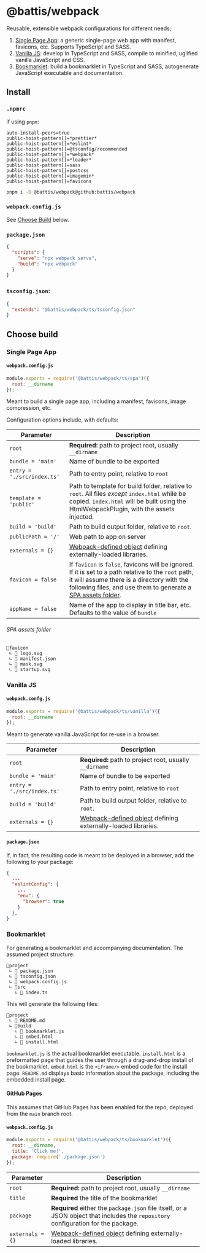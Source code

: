 # @battis/webpack

Reusable, extensible webpack configurations for different needs;

1. [Single Page App](#single-page-app): a generic single-page web app with manifest, favicons, etc. Supports TypeScript and SASS.
2. [Vanilla JS](#vanilla-js): develop in TypeScript and SASS, compile to minified, uglified vanilla JavaScript and CSS.
3. [Bookmarklet](#bookmarklet): build a bookmarklet in TypeScript and SASS, autogenerate JavaScript executable and documentation.

## Install

### `.npmrc`

if using `pnpm`:

```
auto-install-peers=true
public-hoist-pattern[]=*prettier*
public-hoist-pattern[]=*eslint*
public-hoist-pattern[]=@tsconfig/recommended
public-hoist-pattern[]=*webpack*
public-hoist-pattern[]=*loader*
public-hoist-pattern[]=sass
public-hoist-pattern[]=postcss
public-hoist-pattern[]=imagemin*
public-hoist-pattern[]=favicons
```

```bash
pnpm i -D @battis/webpack@github:battis/webpack
```

### `webpack.config.js`

See [Choose Build](#choose-build) below.

### `package.json`

```json
{
  "scripts": {
    "serve": "npx webpack serve",
    "build": "npx webpack"
  }
}
```

### `tsconfig.json`:

```json
{
  "extends": "@battis/webpack/ts/tsconfig.json"
}
```

## Choose build

### Single Page App

#### `webpack.config.js`

```js
module.exports = require('@battis/webpack/ts/spa')({
  root: __dirname
});
```

Meant to build a single page app, including a manifest, favicons, image compression, etc.

Configuration options include, with defaults:

| Parameter                  | Description                                                                                                                                                                                                                              |
| -------------------------- | ---------------------------------------------------------------------------------------------------------------------------------------------------------------------------------------------------------------------------------------- |
| `root`                     | **Required:** path to project root, usually `__dirname`                                                                                                                                                                                  |
| `bundle = 'main'`          | Name of bundle to be exported                                                                                                                                                                                                            |
| `entry = './src/index.ts'` | Path to entry point, relative to `root`                                                                                                                                                                                                  |
| `template = 'public'`      | Path to template for build folder, relative to `root`. All files _except_ `index.html` while be copied. `index.html` will be built using the HtmlWebpackPlugin, with the assets injected.                                                |
| `build = 'build'`          | Path to build output folder, relative to `root`.                                                                                                                                                                                         |
| `publicPath = '/'`         | Web path to app on server                                                                                                                                                                                                                |
| `externals = {}`           | [Webpack-defined object](https://webpack.js.org/configuration/externals/) defining externally-loaded libraries.                                                                                                                          |
| `favicon = false`          | If `favicon` is `false`, favicons will be ignored. If it is set to a path relative to the `root` path, it will assume there is a directory with the following files, and use them to generate a [SPA assets folder](#spa-assets-folder). |
| `appName = false`          | Name of the app to display in title bar, etc. Defaults to the value of `bundle`                                                                                                                                                          |

###### SPA assets folder

```
📂favicon
 ∟ 📄 logo.svg
 ∟ 📄 manifest.json
 ∟ 📄 mask.svg
 ∟ 📄 startup.svg
```

### Vanilla JS

#### `webpack.confg.js`

```js
module.exports = require('@battis/webpack/ts/vanilla')({
  root: __dirname
});
```

Meant to generate vanilla JavaScript for re-use in a browser.

| Parameter                  | Description                                                                                                     |
| -------------------------- | --------------------------------------------------------------------------------------------------------------- |
| `root`                     | **Required:** path to project root, usually `__dirname`                                                         |
| `bundle = 'main'`          | Name of bundle to be exported                                                                                   |
| `entry = './src/index.ts'` | Path to entry point, relative to `root`                                                                         |
| `build = 'build'`          | Path to build output folder, relative to `root`.                                                                |
| `externals = {}`           | [Webpack-defined object](https://webpack.js.org/configuration/externals/) defining externally-loaded libraries. |

#### `package.json`

If, in fact, the resulting code is meant to be deployed in a browser, add the following to your package:

```json
{
  ...
  "eslintConfig": {
    ...
    "env": {
      "browser": true
    }
  },
}
```

### Bookmarklet

For generating a bookmarklet and accompanying documentation. The assumed project structure:

```
📂project
 ∟ 📄 package.json
 ∟ 📄 tsconfig.json
 ∟ 📄 webpack.config.js
 ∟ 📂src
   ∟ 📄 index.ts
```

This will generate the following files:

```
📂project
 ∟ 📄 README.md
 ∟ 📂build
   ∟ 📄 bookmarklet.js
   ∟ 📄 embed.html
   ∟ 📄 install.html
```

`bookmarklet.js` is the actual bookmarklet executable. `install.html` is a preformatted page that guides the user through a drag-and-drop install of the bookmarklet. `embed.html` is the `<iframe/>` embed code for the install page. `README.md` displays basic information about the package, including the embedded install page.

#### GitHub Pages

This assumes that GitHub Pages has been enabled for the repo, deployed from the `main` branch root.

#### `webpack.config.js`

```js
module.exports = require('@battis/webpack/ts/bookmarklet')({
  root: __dirname,
  title: 'Click me!',
  package: require('./package.json')
});
```

| Parameter        | Description                                                                                                                        |
| ---------------- | ---------------------------------------------------------------------------------------------------------------------------------- |
| `root`           | **Required:** path to project root, usually `__dirname`                                                                            |
| `title`          | **Required** the title of the bookmarklet                                                                                          |
| `package`        | **Required** either the `package.json` file itself, or a JSON object that includes the `repository` configuration for the package. |
| `externals = {}` | [Webpack-defined object](https://webpack.js.org/configuration/externals/) defining externally-loaded libraries.                    |
